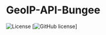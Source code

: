 # GeoIP-API-Bungee
![License](https://img.shields.io/github/license/MrHaber/GeoIP-API-Bungee) [![GitHub license](https://img.shields.io/badge/License-MIT-yellow.svg?style=flat)]
